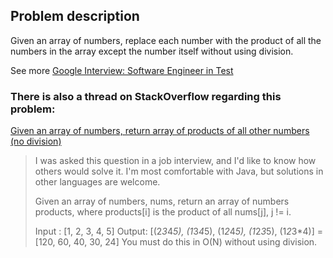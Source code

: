 ## Problem description
Given an array of numbers, replace each number with the product of all the numbers in the array except the number itself without using division.

See more [Google Interview: Software Engineer in Test](https://gist.github.com/johnnyqian/efff21ad4dce6bb7f3cc69a71952a8f2#google-interview-software-engineer-in-test)

### There is also a thread on StackOverflow regarding this problem:

[Given an array of numbers, return array of products of all other numbers (no division)](http://stackoverflow.com/questions/2680548/given-an-array-of-numbers-return-array-of-products-of-all-other-numbers-no-div)

>I was asked this question in a job interview, and I'd like to know how others would solve it. I'm most comfortable with Java, but solutions in other languages are welcome.
>
>Given an array of numbers, nums, return an array of numbers products, where products[i] is the product of all nums[j], j != i.
>
>Input : [1, 2, 3, 4, 5]
Output: [(2*3*4*5), (1*3*4*5), (1*2*4*5), (1*2*3*5), (1*2*3*4)]
      = [120, 60, 40, 30, 24]
You must do this in O(N) without using division.